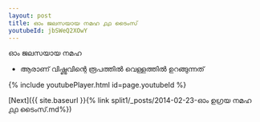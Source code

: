 ```yaml
---
layout: post
title: ഓം ജലസയായ നമഹ ൧൧ ടൈംസ്
youtubeId: jbSWeQ2XOwY
---
```

 
 
 ഓം ജലസയായ നമഹ 
 
 -  ആരാണ് വിഷ്ണുവിന്റെ രൂപത്തിൽ വെള്ളത്തിൽ ഉറങ്ങുന്നത് 
 
  
 
  
 
 
 
 
 
 


{% include youtubePlayer.html id=page.youtubeId %}
 
[Next]({{ site.baseurl }}{% link  split1/_posts/2014-02-23-ഓം ഉഗ്രയ നമഹ ൧൧ ടൈംസ്.md%})
 
